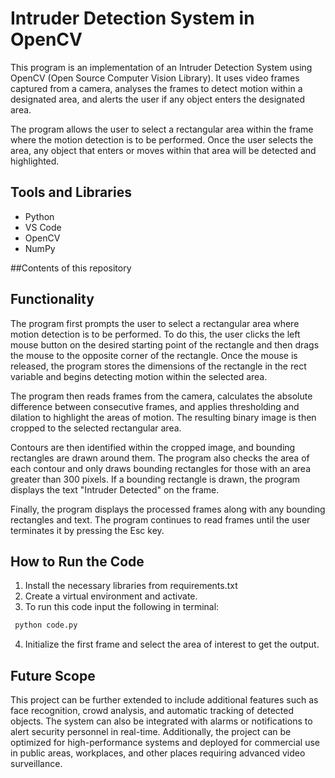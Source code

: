 
# Intruder Detection System in OpenCV

This program is an implementation of an Intruder Detection System using OpenCV (Open Source Computer Vision Library). It uses video frames captured from a camera, analyses the frames to detect motion within a designated area, and alerts the user if any object enters the designated area.

The program allows the user to select a rectangular area within the frame where the motion detection is to be performed. Once the user selects the area, any object that enters or moves within that area will be detected and highlighted.



## Tools and Libraries

- Python
- VS Code
- OpenCV
- NumPy


##Contents of this repository


## Functionality

The program first prompts the user to select a rectangular area where motion detection is to be performed. To do this, the user clicks the left mouse button on the desired starting point of the rectangle and then drags the mouse to the opposite corner of the rectangle. Once the mouse is released, the program stores the dimensions of the rectangle in the rect variable and begins detecting motion within the selected area.

The program then reads frames from the camera, calculates the absolute difference between consecutive frames, and applies thresholding and dilation to highlight the areas of motion. The resulting binary image is then cropped to the selected rectangular area.

Contours are then identified within the cropped image, and bounding rectangles are drawn around them. The program also checks the area of each contour and only draws bounding rectangles for those with an area greater than 300 pixels. If a bounding rectangle is drawn, the program displays the text "Intruder Detected" on the frame.

Finally, the program displays the processed frames along with any bounding rectangles and text. The program continues to read frames until the user terminates it by pressing the Esc key.


## How to Run the Code

1) Install the necessary libraries from requirements.txt
2) Create a virtual environment and activate.
3) To run this code input the following in terminal:

```bash
 python code.py
```
4) Initialize the first frame and select the area of interest to get the output.


## Future Scope

This project can be further extended to include additional features such as face recognition, crowd analysis, and automatic tracking of detected objects. The system can also be integrated with alarms or notifications to alert security personnel in real-time. Additionally, the project can be optimized for high-performance systems and deployed for commercial use in public areas, workplaces, and other places requiring advanced video surveillance.

